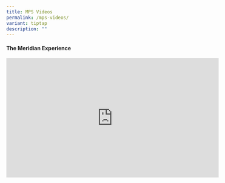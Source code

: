 ```yaml
---
title: MPS Videos
permalink: /mps-videos/
variant: tiptap
description: ""
---
```

<h4>The Meridian Experience</h4>
<div class="iframe-wrapper">
<iframe height="315" width="560" allowfullscreen="true" frameborder="0" src="https://www.youtube.com/embed/hA_11fdyWXk"></iframe>
</div>
<h4></h4>
<p></p>